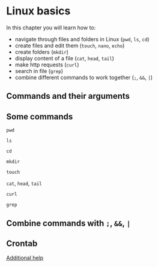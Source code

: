 # Linux basics

In this chapter you will learn how to:

- navigate through files and folders in Linux (`pwd`, `ls`, `cd`)
- create files and edit them (`touch`, `nano`, `echo`)
- create folders (`mkdir`)
- display content of a file (`cat`, `head`, `tail`)
- make http requests (`curl`)
- search in file (`grep`)
- combine different commands to work together (`;`, `&&`, `|`)

## Commands and their arguments

## Some commands

`pwd`

`ls`

`cd`

`mkdir`

`touch`

`cat`, `head`, `tail`

`curl`

`grep`

## Combine commands with `;`, `&&`, `|`

## Crontab

[Additional help](https://crontab.guru)
